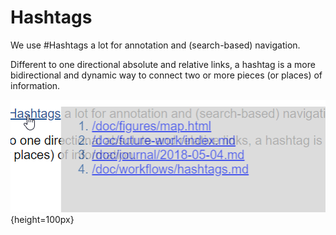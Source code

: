 # Hashtags

We use #Hashtags a lot for annotation and (search-based) navigation. 


Different to one directional absolute and relative links, a hashtag is a more bidirectional and dynamic way to connect two or more pieces (or places) of information. 

![](media/hashtag-navigation.png){height=100px}
